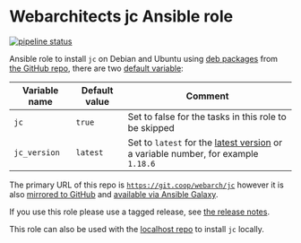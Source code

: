 # Webarchitects jc Ansible role 

[![pipeline status](https://git.coop/webarch/jc/badges/main/pipeline.svg)](https://git.coop/webarch/jc/-/commits/main)

Ansible role to install `jc` on Debian and Ubuntu using [deb packages](https://github.com/kellyjonbrazil/jc/releases) from [the GitHub repo](https://github.com/kellyjonbrazil/jc), there are two [default variable](defaults/main.yml):

| Variable name        | Default value    | Comment                                                                                                                                   |
|----------------------|------------------|-------------------------------------------------------------------------------------------------------------------------------------------|
| `jc`                 | `true`           | Set to false for the tasks in this role to be skipped                                                                                     |
| `jc_version`         | `latest`         | Set to `latest` for the [latest version](https://github.com/kellyjonbrazil/jc/releases/latest) or a variable number, for example `1.18.6` |


The primary URL of this repo is [`https://git.coop/webarch/jc`](https://git.coop/webarch/jc) however it is also [mirrored to GitHub](https://github.com/webarch-coop/ansible-role-jc) and [available via Ansible Galaxy](https://galaxy.ansible.com/chriscroome/jc).

If you use this role please use a tagged release, see [the release notes](https://git.coop/webarch/jc/-/releases).

This role can also be used with the [localhost repo](https://git.coop/webarch/localhost) to install `jc` locally.

